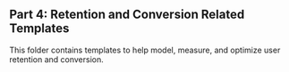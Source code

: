 ## Part 4: Retention and Conversion Related Templates

This folder contains templates to help model, measure, and optimize user retention and conversion.



